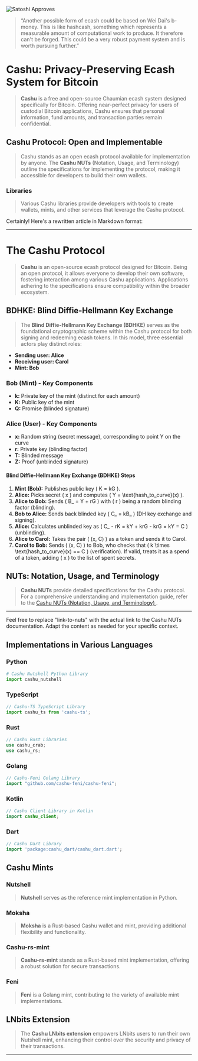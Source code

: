 ![Satoshi Approves](https://image.nostr.build/8df4394dfe7337e444b4750b0fcc2d81a59af210c1c1f306c97a380271e09ef9.jpg)

> “Another possible form of ecash could be based on Wei Dai's b-money. This is like hashcash, something which represents a measurable amount of computational work to produce. It therefore can't be forged. This could be a very robust payment system and is worth pursuing further.”

# Cashu: Privacy-Preserving Ecash System for Bitcoin

> **Cashu** is a free and open-source Chaumian ecash system designed specifically for Bitcoin. Offering near-perfect privacy for users of custodial Bitcoin applications, Cashu ensures that personal information, fund amounts, and transaction parties remain confidential.

## Cashu Protocol: Open and Implementable

> Cashu stands as an open ecash protocol available for implementation by anyone. The **Cashu NUTs** (Notation, Usage, and Terminology) outline the specifications for implementing the protocol, making it accessible for developers to build their own wallets.

### Libraries

> Various Cashu libraries provide developers with tools to create wallets, mints, and other services that leverage the Cashu protocol.

Certainly! Here's a rewritten article in Markdown format:

---

# The Cashu Protocol

> **Cashu** is an open-source ecash protocol designed for Bitcoin. Being an open protocol, it allows everyone to develop their own software, fostering interaction among various Cashu applications. Applications adhering to the specifications ensure compatibility within the broader ecosystem.

## BDHKE: Blind Diffie-Hellmann Key Exchange

> The **Blind Diffie-Hellmann Key Exchange (BDHKE)** serves as the foundational cryptographic scheme within the Cashu protocol for both signing and redeeming ecash tokens. In this model, three essential actors play distinct roles:

- **Sending user: Alice**
- **Receiving user: Carol**
- **Mint: Bob**

### Bob (Mint) - Key Components

- **k:** Private key of the mint (distinct for each amount)
- **K:** Public key of the mint
- **Q:** Promise (blinded signature)

### Alice (User) - Key Components

- **x:** Random string (secret message), corresponding to point Y on the curve
- **r:** Private key (blinding factor)
- **T:** Blinded message
- **Z:** Proof (unblinded signature)

#### Blind Diffie-Hellmann Key Exchange (BDHKE) Steps

1. **Mint (Bob):** Publishes public key \( K = kG \).
2. **Alice:** Picks secret \( x \) and computes \( Y = \text{hash\_to\_curve}(x) \).
3. **Alice to Bob:** Sends \( B_ = Y + rG \) with \( r \) being a random blinding factor (blinding).
4. **Bob to Alice:** Sends back blinded key \( C_ = kB_ \) (DH key exchange and signing).
5. **Alice:** Calculates unblinded key as \( C_ - rK = kY + krG - krG = kY = C \) (unblinding).
6. **Alice to Carol:** Takes the pair \( (x, C) \) as a token and sends it to Carol.
7. **Carol to Bob:** Sends \( (x, C) \) to Bob, who checks that \( k \times \text{hash\_to\_curve}(x) == C \) (verification). If valid, treats it as a spend of a token, adding \( x \) to the list of spent secrets.

## NUTs: Notation, Usage, and Terminology

> **Cashu NUTs** provide detailed specifications for the Cashu protocol. For a comprehensive understanding and implementation guide, refer to the [Cashu NUTs (Notation, Usage, and Terminology)
> ](https://github.com/cashubtc/nuts).

---

Feel free to replace "link-to-nuts" with the actual link to the Cashu NUTs documentation. Adapt the content as needed for your specific context.

## Implementations in Various Languages

### Python

```python
# Cashu Nutshell Python Library
import cashu_nutshell
```

### TypeScript

```typescript
// Cashu-TS TypeScript Library
import cashu_ts from 'cashu-ts';
```

### Rust

```rust
// Cashu Rust Libraries
use cashu_crab;
use cashu_rs;
```

### Golang

```go
// Cashu-Feni Golang Library
import "github.com/cashu-feni/cashu-feni";
```

### Kotlin

```kotlin
// Cashu Client Library in Kotlin
import cashu_client;
```

### Dart

```dart
// Cashu Dart Library
import 'package:cashu_dart/cashu_dart.dart';
```

## Cashu Mints

### Nutshell

> **Nutshell** serves as the reference mint implementation in Python.

### Moksha

> **Moksha** is a Rust-based Cashu wallet and mint, providing additional flexibility and functionality.

### Cashu-rs-mint

> **Cashu-rs-mint** stands as a Rust-based mint implementation, offering a robust solution for secure transactions.

### Feni

> **Feni** is a Golang mint, contributing to the variety of available mint implementations.

## LNbits Extension

> The **Cashu LNbits extension** empowers LNbits users to run their own Nutshell mint, enhancing their control over the security and privacy of their transactions.

---

